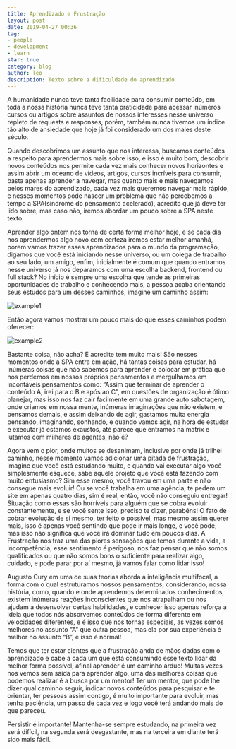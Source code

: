 ```yaml
---
title: Aprendizado e Frustração
layout: post
date: 2019-04-27 00:36
tag:
- people
- development
- learn
star: true
category: blog
author: leo
description: Texto sobre a dificuldade do aprendizado
---
```


A humanidade nunca teve tanta facilidade para consumir conteúdo, em toda a nossa história nunca teve tanta praticidade para acessar inúmeros cursos ou artigos sobre assuntos de nossos interesses nesse universo repleto de requests e responses, porém, também nunca tivemos um índice tão alto de ansiedade que hoje já foi considerado um dos males deste século.

Quando descobrimos um assunto que nos interessa, buscamos conteúdos a respeito para aprendermos mais sobre isso, e isso é muito bom, descobrir novos conteúdos nos permite cada vez mais conhecer novos horizontes e assim abrir um oceano de vídeos, artigos, cursos incríveis para consumir, basta apenas aprender a navegar, mas quanto mais e mais navegamos pelos mares do aprendizado, cada vez mais queremos navegar mais rápido, e nesses momentos pode nascer um problema que não percebemos a tempo a SPA(síndrome do pensamento acelerado), acredito que já deve ter lido sobre, mas caso não, iremos abordar um pouco sobre a SPA neste texto.

Aprender algo ontem nos torna de certa forma melhor hoje, e se cada dia nos aprendermos algo novo com certeza iremos estar melhor amanhã, porem vamos trazer esses aprendizados para o mundo da programação, digamos que você está iniciando nesse universo, ou um colega de trabalho ao seu lado, um amigo, enfim, inicialmente é comum que quando entramos nesse universo já nos deparamos com uma escolha backend, frontend ou full stack? No início é sempre uma escolha que tende as primeiras oportunidades de trabalho e conhecendo mais, a pessoa acaba orientando seus estudos para um desses caminhos, imagine um caminho assim:

![example1](https://leobufalo.dev/assets/images/imagem1.png)

Então agora vamos mostrar um pouco mais do que esses caminhos podem oferecer:

![example2](https://leobufalo.dev/assets/images/imagem2.png)

Bastante coisa, não acha? E acredite tem muito mais! São nesses momentos onde a SPA entra em ação, há tantas coisas para estudar, há inúmeras coisas que não sabemos para aprender e colocar em prática que nos perdemos em nossos próprios pensamentos e mergulhamos em incontáveis pensamentos como: “Assim que terminar de aprender o conteúdo A, irei para o B e após ao C”, em questões de organização é ótimo planejar, mas isso nos faz cair facilmente em uma grande auto sabotagem, onde criamos em nossa mente, inúmeras imaginações que não existem, e pensamos demais, e assim deixando de agir, gastamos muita energia pensando, imaginando, sonhando, e quando vamos agir, na hora de estudar e executar já estamos exaustos, até parece que entramos na matrix e lutamos com milhares de agentes, não é?

Agora vem o pior, onde muitos se desanimam, inclusive por onde já trilhei caminho, nesse momento vamos adicionar uma pitada de frustração, imagine que você está estudando muito, e quando vai executar algo você simplesmente esquece, sabe aquele projeto que você está fazendo com muito entusiasmo? Sim esse mesmo, você travou em uma parte e não consegue mais evoluir! Ou se você trabalha em uma agência, te pedem um site em apenas quatro dias, sim é real, então, você não conseguiu entregar! Situação como essas são horríveis para alguém que se cobra evoluir constantemente, e se você sente isso, preciso te dizer, parabéns! O fato de cobrar evolução de si mesmo, ter feito o possível, mas mesmo assim querer mais, isso é apenas você sentindo que pode ir mais longe, e você pode, mas isso não significa que você irá dominar tudo em poucos dias. A Frustração nos traz uma das piores sensações que temos durante a vida, a incompetência, esse sentimento é perigoso, nos faz pensar que não somos qualificados ou que não somos bons o suficiente para realizar algo, cuidado, e pode parar por aí mesmo, já vamos falar como lidar isso!

Augusto Cury em uma de suas teorias aborda a inteligência multifocal, a forma com o qual estruturamos nossos pensamentos, considerando, nossa história, como, quando e onde aprendemos determinados conhecimentos, existem inúmeras reações inconscientes que nos atrapalham ou nos ajudam a desenvolver certas habilidades, e conhecer isso apenas reforça a ideia que todos nós absorvemos conteúdos de forma diferente em velocidades diferentes, e é isso que nos tornas especiais, as vezes somos melhores no assunto “A” que outra pessoa, mas ela por sua experiência é melhor no assunto “B”, e isso é normal!

Temos que ter estar cientes que a frustração anda de mãos dadas com o aprendizado e cabe a cada um que está consumindo esse texto lidar da melhor forma possível, afinal aprender é um caminho árduo! Muitas vezes nos vemos sem saída para aprender algo, uma das melhores coisas que podemos realizar é a busca por um mentor! Ter um mentor, que pode lhe dizer qual caminho seguir, indicar novos conteúdos para pesquisar e te orientar, ter pessoas assim contigo, é muito importante para evoluir, mas tenha paciência, um passo de cada vez e logo você terá andando mais do que pareceu.

Persistir é importante! Mantenha-se sempre estudando, na primeira vez será difícil, na segunda será desgastante, mas na terceira em diante terá sido mais fácil.
